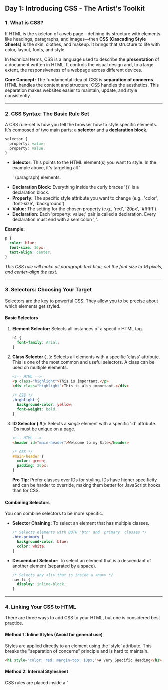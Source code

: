 ## **Day 1: Introducing CSS - The Artist's Toolkit**

### **1. What is CSS?**

If HTML is the skeleton of a web page—defining its structure with elements like headings, paragraphs, and images—then **CSS (Cascading Style Sheets)** is the skin, clothes, and makeup. It brings that structure to life with color, layout, fonts, and style.

In technical terms, CSS is a language used to describe the **presentation** of a document written in HTML. It controls the visual design and, to a large extent, the responsiveness of a webpage across different devices.

**Core Concept:** The fundamental idea of CSS is **separation of concerns**. HTML handles the content and structure; CSS handles the aesthetics. This separation makes websites easier to maintain, update, and style consistently.

---

### **2. CSS Syntax: The Basic Rule Set**

A CSS rule-set is how you tell the browser how to style specific elements. It's composed of two main parts: a **selector** and a **declaration block**.

```css
selector {
  property: value;
  property: value;
}
```

- **Selector:** This points to the HTML element(s) you want to style. In the example above, it's targeting all '<p>' (paragraph) elements.
- **Declaration Block:** Everything inside the curly braces '{}' is a declaration block.
- **Property:** The specific style attribute you want to change (e.g., 'color', 'font-size', 'background').
- **Value:** The setting for the chosen property (e.g., 'red', '20px', '#ffffff').
- **Declaration:** Each 'property: value;' pair is called a declaration. Every declaration must end with a semicolon ';'.

**Example:**

```css
p {
  color: blue;
  font-size: 16px;
  text-align: center;
}
```

_This CSS rule will make all paragraph text blue, set the font size to 16 pixels, and center-align the text._

---

### **3. Selectors: Choosing Your Target**

Selectors are the key to powerful CSS. They allow you to be precise about which elements get styled.

#### **Basic Selectors**

1.  **Element Selector:** Selects all instances of a specific HTML tag.

    ```css
    h1 {
      font-family: Arial;
    }
    ```

2.  **Class Selector ( . ):** Selects all elements with a specific 'class' attribute. This is one of the most common and useful selectors. A class can be used on multiple elements.

    ```html
    <!-- HTML -->
    <p class="highlight">This is important.</p>
    <div class="highlight">This is also important.</div>
    ```

    ```css
    /* CSS */
    .highlight {
      background-color: yellow;
      font-weight: bold;
    }
    ```

3.  **ID Selector ( # ):** Selects a _single_ element with a specific 'id' attribute. IDs must be unique on a page.
    ```html
    <!-- HTML -->
    <header id="main-header">Welcome to my Site</header>
    ```
    ```css
    /* CSS */
    #main-header {
      color: green;
      padding: 20px;
    }
    ```
    **Pro Tip:** Prefer classes over IDs for styling. IDs have higher specificity and can be harder to override, making them better for JavaScript hooks than for CSS.

#### **Combining Selectors**

You can combine selectors to be more specific.

- **Selector Chaining:** To select an element that has multiple classes.

  ```css
  /* Selects elements with BOTH 'btn' and 'primary' classes */
  .btn.primary {
    background-color: blue;
    color: white;
  }
  ```

- **Descendant Selector:** To select an element that is a descendant of another element (separated by a space).
  ```css
  /* Selects any <li> that is inside a <nav> */
  nav li {
    display: inline-block;
  }
  ```

---

### **4. Linking Your CSS to HTML**

There are three ways to add CSS to your HTML, but one is considered best practice.

#### **Method 1: Inline Styles (Avoid for general use)**

Styles are applied directly to an element using the 'style' attribute. This breaks the "separation of concerns" principle and is hard to maintain.

```html
<h1 style="color: red; margin-top: 10px;">A Very Specific Heading</h1>
```

#### **Method 2: Internal Stylesheet**

CSS rules are placed inside a '<style>' tag in the '<head>' of the HTML document. Useful for small, single-page projects or specific page styles, but not ideal for multi-page websites.

```html
<head>
  <style>
    body {
      font-family: sans-serif;
    }
    .container {
      width: 80%;
      margin: 0 auto;
    }
  </style>
</head>
```

#### **Method 3: (BEST PRACTICE)**

This is the most powerful and recommended method. You write all your CSS in a separate file (e.g., 'styles.css`) and link it to your HTML file(s). This allows one CSS file to style your entire website.

**How to do it:**

1.  Create a new file next to your '.html' file named, for example, 'styles.css`.
2.  In the '<head>' section of your HTML file, use the '<link>' tag to connect the two files.

```html
<!-- In your index.html file -->
<head>
  <meta charset="UTF-8" />
  <title>My Website</title>
  <link rel="stylesheet" href="styles.css" />
</head>
<body>
  ...
</body>
```

```css
/* In your styles.css file */
body {
  background-color: lightgray;
  line-height: 1.6;
}

h1 {
  color: darkblue;
}
```

---

### **Classwork: Practice Exercises**

**Objective:** Create an 'index.html' file and a 'styles.css' file. Link them together and complete the tasks below.

**HTML Starter Code ('index.html'):**

```html
<!DOCTYPE html>
<html lang="en">
  <head>
    <meta charset="UTF-8" />
    <title>CSS Practice</title>
    <!-- Link your stylesheet here -->
    <link rel="stylesheet" href="styles.css" />
  </head>
  <body>
    <header>
      <h1>Welcome to My Styling Page</h1>
    </header>
    <main>
      <p id="intro">This is the introduction paragraph.</p>
      <p class="cool">This paragraph thinks it's cool.</p>
      <p>This paragraph is just normal.</p>
      <ul>
        <li>First item</li>
        <li>Second item</li>
        <li class="cool">Third item (is cool)</li>
      </ul>
      <button class="btn">Submit</button>
      <button class="btn warning">Delete</button>
    </main>
  </body>
</html>
```

**Tasks (to complete in 'styles.css'):**

1.  Style the 'body' to have a font family of 'Arial, sans-serif' and a background color of '#f0f0f0'.
2.  Style the 'h1' to be centered and have a color of 'darkviolet'.
3.  Style the paragraph with 'id="intro"' to be bold ('font-weight: bold').
4.  Style all elements with 'class="cool"' to have a light blue background color ('lightblue').
5.  Style the second button (which has two classes: 'btn' and 'warning') to have a red background. _(Hint: Use the chained selector '.btn.warning')_.

---

### **Assignment: Build a Personal Profile Card**

**Goal:** Apply your knowledge of selectors and external stylesheets to create a visually appealing component.

**Instructions:**

1.  Create a new project folder.
2.  Inside, create two files: 'profile.html' and 'profile.css'.
3.  In 'profile.html', write the HTML structure for a profile card. It must include:
    - A 'div' with a class of 'card'.
    - An image ('<img>') of yourself or a placeholder. Give it a class.
    - Your name in an '<h2>' tag.
    - A short bio in a '<p>' tag.
    - A list of your interests in a '<ul>'.
    - A link to your LinkedIn or favorite website.
4.  In 'profile.css', link the stylesheet and style the card. **Requirements:**
    - Use at least one **ID selector**.
    - Use at least two **class selectors**.
    - Use the **descendant selector** to style items within the '.card' div.
    - Style the following properties: 'width', 'background-color', 'padding', 'margin', 'border-radius', 'text-align', 'font-family', and 'box-shadow'.

**Challenge (Optional):**

- Style the link to change color when the user hovers over it (using the ':hover' pseudo-class).
- Find a color palette you like online (e.g., on [coolors.co](https://coolors.co/)) and use those colors in your design.

This assignment will test your understanding of linking files, using different selectors appropriately, and applying fundamental CSS properties to create a tangible design. Good luck
